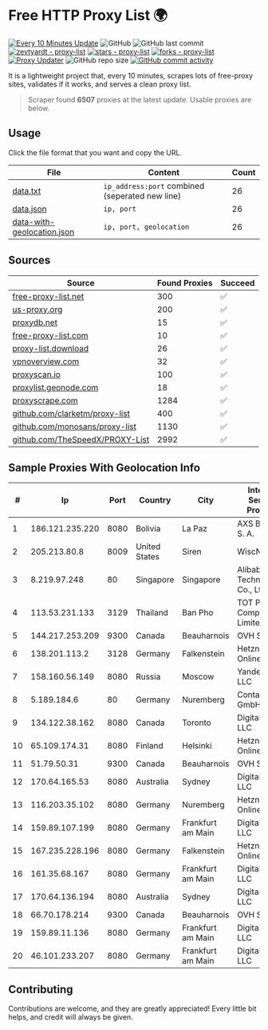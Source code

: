 
# Free HTTP Proxy List 🌍

[![Every 10 Minutes Update](https://github.com/mertguvencli/http-proxy-list/actions/workflows/main.yml/badge.svg?branch=main)](https://github.com/mertguvencli/http-proxy-list/actions/workflows/main.yml)
![GitHub](https://img.shields.io/github/license/mertguvencli/http-proxy-list)
![GitHub last commit](https://img.shields.io/github/last-commit/mertguvencli/http-proxy-list)
[![zevtyardt - proxy-list](https://img.shields.io/static/v1?label=zevtyardt&message=proxy-list&color=blue&logo=github)](https://github.com/zevtyardt/proxy-list "Go to GitHub repo")
[![stars - proxy-list](https://img.shields.io/github/stars/zevtyardt/proxy-list?style=social)](https://github.com/zevtyardt/proxy-list)
[![forks - proxy-list](https://img.shields.io/github/forks/zevtyardt/proxy-list?style=social)](https://github.com/zevtyardt/proxy-list)
[![Proxy Updater](https://github.com/zevtyardt/proxy-list/workflows/Proxy%20Updater/badge.svg)](https://github.com/zevtyardt/proxy-list/actions?query=workflow:"Proxy+Updater")
![GitHub repo size](https://img.shields.io/github/repo-size/zevtyardt/proxy-list)
[![GitHub commit activity](https://img.shields.io/github/commit-activity/m/zevtyardt/proxy-list?logo=commits)](https://github.com/zevtyardt/proxy-list/commits/main)

It is a lightweight project that, every 10 minutes, scrapes lots of free-proxy sites, validates if it works, and serves a clean proxy list.

> Scraper found **6507** proxies at the latest update. Usable proxies are below.

## Usage

Click the file format that you want and copy the URL.

|File|Content|Count|
|----|-------|-----|
|[data.txt](https://raw.githubusercontent.com/mertguvencli/http-proxy-list/main/proxy-list/data.txt)|`ip_address:port` combined (seperated new line)|26|
|[data.json](https://raw.githubusercontent.com/mertguvencli/http-proxy-list/main/proxy-list/data.json)|`ip, port`|26|
|[data-with-geolocation.json](https://raw.githubusercontent.com/mertguvencli/http-proxy-list/main/proxy-list/data-with-geolocation.json)|`ip, port, geolocation`|26|

## Sources

|Source|Found Proxies|Succeed|
|------|-------------|-------|
|[free-proxy-list.net](https://free-proxy-list.net)|300|✅|
|[us-proxy.org](https://www.us-proxy.org)|200|✅|
|[proxydb.net](http://proxydb.net)|15|✅|
|[free-proxy-list.com](https://free-proxy-list.com/?page=&port=&type%5B%5D=http&type%5B%5D=https&up_time=0&search=Search)|10|✅|
|[proxy-list.download](https://www.proxy-list.download/HTTP)|26|✅|
|[vpnoverview.com](https://vpnoverview.com/privacy/anonymous-browsing/free-proxy-servers)|32|✅|
|[proxyscan.io](https://www.proxyscan.io)|100|✅|
|[proxylist.geonode.com](https://proxylist.geonode.com/api/proxy-list?limit=300&page=1&sort_by=lastChecked&sort_type=desc&protocols=http,https)|18|✅|
|[proxyscrape.com](https://api.proxyscrape.com/v2/?request=displayproxies&protocol=http&timeout=10000&country=all&ssl=all&anonymity=all)|1284|✅|
|[github.com/clarketm/proxy-list](https://raw.githubusercontent.com/clarketm/proxy-list/master/proxy-list-raw.txt)|400|✅|
|[github.com/monosans/proxy-list](https://raw.githubusercontent.com/monosans/proxy-list/main/proxies/http.txt)|1130|✅|
|[github.com/TheSpeedX/PROXY-List](https://raw.githubusercontent.com/TheSpeedX/PROXY-List/master/http.txt)|2992|✅|


## Sample Proxies With Geolocation Info

|#|Ip|Port|Country|City|Internet Service Provider|
|-|--|----|-------|----|-------------------------|
|1|186.121.235.220|8080|Bolivia|La Paz|AXS Bolivia S. A.|
|2|205.213.80.8|8009|United States|Siren|WiscNet|
|3|8.219.97.248|80|Singapore|Singapore|Alibaba (US) Technology Co., Ltd.|
|4|113.53.231.133|3129|Thailand|Ban Pho|TOT Public Company Limited|
|5|144.217.253.209|9300|Canada|Beauharnois|OVH SAS|
|6|138.201.113.2|3128|Germany|Falkenstein|Hetzner Online GmbH|
|7|158.160.56.149|8080|Russia|Moscow|Yandex.Cloud LLC|
|8|5.189.184.6|80|Germany|Nuremberg|Contabo GmbH|
|9|134.122.38.162|8080|Canada|Toronto|DigitalOcean, LLC|
|10|65.109.174.31|8080|Finland|Helsinki|Hetzner Online GmbH|
|11|51.79.50.31|9300|Canada|Beauharnois|OVH SAS|
|12|170.64.165.53|8080|Australia|Sydney|DigitalOcean, LLC|
|13|116.203.35.102|8080|Germany|Nuremberg|Hetzner Online GmbH|
|14|159.89.107.199|8080|Germany|Frankfurt am Main|DigitalOcean, LLC|
|15|167.235.228.196|8080|Germany|Falkenstein|Hetzner Online GmbH|
|16|161.35.68.167|8080|Germany|Frankfurt am Main|DigitalOcean, LLC|
|17|170.64.136.194|8080|Australia|Sydney|DigitalOcean, LLC|
|18|66.70.178.214|9300|Canada|Beauharnois|OVH SAS|
|19|159.89.11.136|8080|Germany|Frankfurt am Main|DigitalOcean, LLC|
|20|46.101.233.207|8080|Germany|Frankfurt am Main|DigitalOcean, LLC|



## Contributing

Contributions are welcome, and they are greatly appreciated! Every
little bit helps, and credit will always be given.

